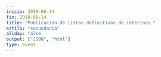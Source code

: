 ```yaml
---
inicio: 2018-08-14
fin: 2018-08-14
title: "Publicación de listas definitivas de interinos." 
estilo: "secundaria"
allday: false
output: ["JSON", "html"]
type: event
---
```


